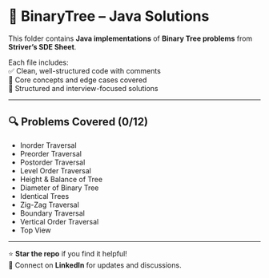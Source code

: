 # 📁 BinaryTree – Java Solutions

This folder contains **Java implementations** of **Binary Tree problems** from **Striver’s SDE Sheet**.

Each file includes:  
✅ Clean, well-structured code with comments  
🧠 Core concepts and edge cases covered  
📌 Structured and interview-focused solutions  

---

## 🔍 Problems Covered (0/12)  
- Inorder Traversal  
- Preorder Traversal  
- Postorder Traversal  
- Level Order Traversal  
- Height & Balance of Tree  
- Diameter of Binary Tree  
- Identical Trees  
- Zig-Zag Traversal  
- Boundary Traversal  
- Vertical Order Traversal  
- Top View  

---

⭐ **Star the repo** if you find it helpful!  
💬 Connect on **LinkedIn** for updates and discussions.

